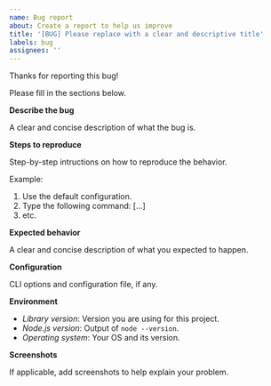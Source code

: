 ```yaml
---
name: Bug report
about: Create a report to help us improve
title: '[BUG] Please replace with a clear and descriptive title'
labels: bug
assignees: ''
---
```


Thanks for reporting this bug!

Please fill in the sections below.

**Describe the bug**

A clear and concise description of what the bug is.

**Steps to reproduce**

Step-by-step intructions on how to reproduce the behavior.

Example:

1. Use the default configuration.
2. Type the following command: [...]
3. etc.

**Expected behavior**

A clear and concise description of what you expected to happen.

**Configuration**

CLI options and configuration file, if any.

**Environment**

- _Library version_: Version you are using for this project.
- _Node.js version_: Output of `node --version`.
- _Operating system_: Your OS and its version.

**Screenshots**

If applicable, add screenshots to help explain your problem.
